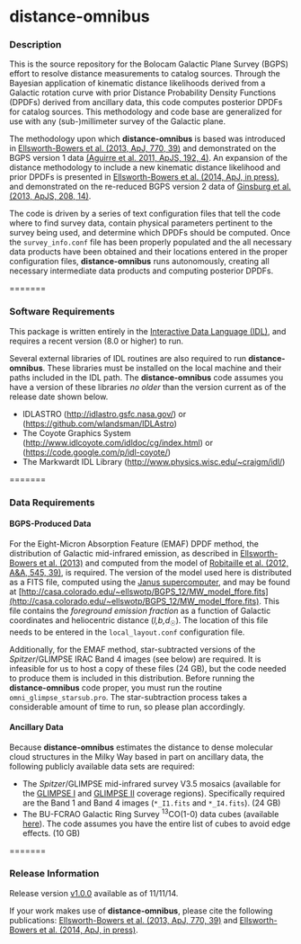distance-omnibus
================

### Description

This is the source repository for the Bolocam Galactic Plane Survey (BGPS) effort to resolve distance measurements to catalog sources. Through the Bayesian application of kinematic distance likelihoods derived from a Galactic rotation curve with prior Distance Probability Density Functions (DPDFs) derived from ancillary data, this code computes posterior DPDFs for catalog sources. This methodology and code base are generalized for use with any (sub-)millimeter survey of the Galactic plane. 

The methodology upon which **distance-omnibus** is based was introduced in [Ellsworth-Bowers et al. (2013, ApJ, 770, 39)](http://adsabs.harvard.edu/abs/2013ApJ...770...39E) and demonstrated on the BGPS version 1 data [(Aguirre et al. 2011, ApJS, 192, 4)](http://adsabs.harvard.edu/abs/2011ApJS..192....4A).  An expansion of the distance methodology to include a new kinematic distance likelihood and prior DPDFs is presented in [Ellsworth-Bowers et al. (2014, ApJ, in press)](http://adsabs.harvard.edu/abs/2014arXiv1411.2591E), and demonstrated on the re-reduced BGPS version 2 data of [Ginsburg et al. (2013, ApJS, 208, 14)](http://adsabs.harvard.edu/abs/2013ApJS..208...14G).

The code is driven by a series of text configuration files that tell the code where to find survey data, contain physical parameters pertinent to the survey being used, and determine which DPDFs should be computed.  Once the `survey_info.conf` file has been properly populated and the all necessary data products have been obtained and their locations entered in the proper configuration files,  **distance-omnibus** runs autonomously, creating all necessary intermediate data products and computing posterior DPDFs.


=======
### Software Requirements

This package is written entirely in the [Interactive Data Language (IDL)](http://www.exelisvis.com/ProductsServices/IDL.aspx), and requires a recent version (8.0 or higher) to run.

Several external libraries of IDL routines are also required to run **distance-omnibus**.  These libraries must be installed on the local machine and their paths included in the IDL path.  The **distance-omnibus** code assumes you have a version of these libraries *no older* than the version current as of the release date shown below.
   * IDLASTRO (http://idlastro.gsfc.nasa.gov/) or (https://github.com/wlandsman/IDLAstro)
   * The Coyote Graphics System (http://www.idlcoyote.com/idldoc/cg/index.html) or (https://code.google.com/p/idl-coyote/)
   * The Markwardt IDL Library (http://www.physics.wisc.edu/~craigm/idl/)


=======
### Data Requirements

#### BGPS-Produced Data 

For the Eight-Micron Absorption Feature (EMAF) DPDF method, the distribution of Galactic mid-infrared emission, as described in [Ellsworth-Bowers et al. (2013)](http://adsabs.harvard.edu/abs/2013ApJ...770...39E) and computed from the model of  [Robitaille et al. (2012, A&A, 545, 39)](http://adsabs.harvard.edu/abs/2012A%26A...545A..39R), is required.  The version of the model used here is distributed as a FITS file, computed using the [Janus supercomputer](https://www.rc.colorado.edu/services/compute/janus), and may be found at [http://casa.colorado.edu/~ellswotp/BGPS_12/MW_model_ffore.fits](http://casa.colorado.edu/~ellswotp/BGPS_12/MW_model_ffore.fits).  This file contains the *foreground emission fraction* as a function of Galactic coordinates and heliocentric distance (*l,b,d*<sub>&#9737;</sub>).  The location of this file needs to be entered in the `local_layout.conf` configuration file.

Additionally, for the EMAF method, star-subtracted versions of the *Spitzer*/GLIMPSE IRAC Band 4 images (see below) are required.  It is infeasible for us to host a copy of these files (24 GB), but the code needed to produce them is included in this distribution.  Before running the **distance-omnibus** code proper, you must run the routine `omni_glimpse_starsub.pro`.  The star-subtraction process takes a considerable amount of time to run, so please plan accordingly.



#### Ancillary Data 

Because **distance-omnibus** estimates the distance to dense molecular cloud structures in the Milky Way based in part on ancillary data, the following publicly available data sets are required:
* The *Spitzer*/GLIMPSE mid-infrared survey V3.5 mosaics (available for the [GLIMPSE I](http://irsa.ipac.caltech.edu/data/SPITZER/GLIMPSE/images/I/1.2_mosaics_v3.5/) and [GLIMPSE II](http://irsa.ipac.caltech.edu/data/SPITZER/GLIMPSE/images/II/1.2_mosaics_v3.5/) coverage regions).  Specifically required are the Band 1 and Band 4 images (`*_I1.fits` and `*_I4.fits`).  (24 GB)
* The BU-FCRAO Galactic Ring Survey <sup>13</sup>CO(1-0) data cubes (available [here](http://grunt.bu.edu/grs-stitch/download-all.php)).  The code assumes you have the entire list of cubes to avoid edge effects.  (10 GB)


=======
### Release Information

Release version [v1.0.0](https://github.com/BGPS/distance-omnibus/archive/v1.0.0.tar.gz) available as of 11/11/14.

If your work makes use of **distance-omnibus**, please cite the following publications: [Ellsworth-Bowers et al. (2013, ApJ, 770, 39)](http://adsabs.harvard.edu/abs/2013ApJ...770...39E) and [Ellsworth-Bowers et al. (2014, ApJ, in press)](http://adsabs.harvard.edu/abs/2014arXiv1411.2591E).
